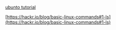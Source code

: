 
[ubunto tutorial](https://ubuntu.com/tutorials/command-line-for-beginners#1-overview)

[https://hackr.io/blog/basic-linux-commands#1-ls](https://hackr.io/blog/basic-linux-commands#1-ls)
